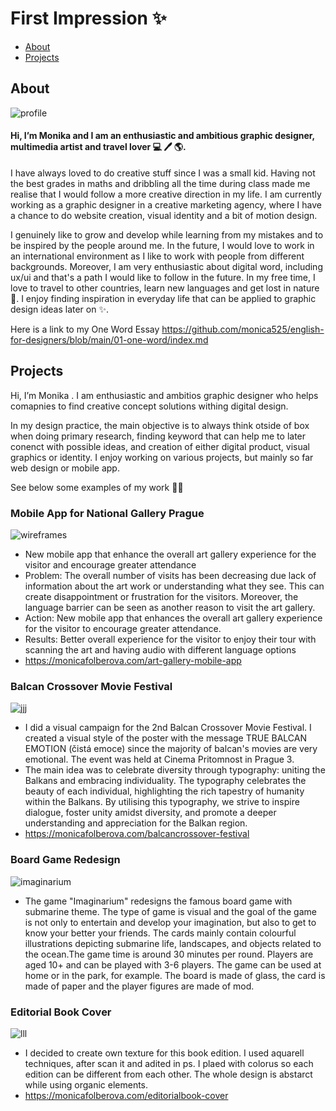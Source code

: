 # First Impression ✨

- [About](#about)
- [Projects](#projects)

## About
![profile](https://github.com/monica525/english-for-designers/assets/143282725/6f099adf-36f2-4dcd-97d2-c8e212705a1e)
#### Hi, I’m Monika and I am an enthusiastic and ambitious graphic designer, multimedia artist and travel lover  💻 🖊 🌎.
I have always loved to do creative stuff since I was a small kid. Having not the best grades in maths and dribbling all the time during class made me realise that I would follow a more creative direction in my life. I am currently working as a graphic designer in a creative marketing agency, where I have a chance to do website creation, visual identity and a bit of motion design.

I genuinely like to grow and develop while learning from my mistakes and to be inspired by the people around me. In the future, I would love to work in an international environment as I like to work with people from different backgrounds. Moreover, I am very enthusiastic about digital word, including ux/ui and that's a path I would like to follow in the future. In my free time, I love to travel to other countries, learn new languages and get lost in nature 🌿. I enjoy finding inspiration in everyday life that can be applied to graphic design ideas later on ✨. 

Here is a link to my One Word Essay https://github.com/monica525/english-for-designers/blob/main/01-one-word/index.md


## Projects
Hi, I’m Monika . I am enthusiastic and ambitios graphic designer who helps comapnies to find creative concept solutions withing digital design.

In my design practice, the main objective is to always think otside of box when doing primary research, finding keyword that can help me to later conenct with possible ideas, and creation of either digital product, visual graphics or identity. I enjoy working on various projects, but mainly so far web design or mobile app. 

See below some examples of my work ✌🏻


### Mobile App for National Gallery Prague
![wireframes](https://github.com/monica525/english-for-designers/assets/143282725/b1b95c75-007e-44af-84be-fd5128ba4160)
- New mobile app that enhance the overall art gallery experience for the visitor and encourage greater attendance
- Problem: The overall number of visits has been decreasing due lack of information about the art work or understanding what they see. This can create disappointment or frustration for the visitors. Moreover, the language barrier can be seen as another reason to visit the art gallery.
- Action: New mobile app that enhances the overall art gallery experience for the visitor to encourage greater attendance.
- Results: Better overall experience for the visitor to enjoy their tour with scanning the art and having audio with different language options
- https://monicafolberova.com/art-gallery-mobile-app 




### Balcan Crossover Movie Festival
![jjj](https://github.com/monica525/english-for-designers/assets/143282725/c7810348-a90f-44ed-ae6f-cc93d6f845a2)
- I did a visual campaign for the 2nd Balcan Crossover Movie Festival. I created a visual style of the poster with the message TRUE BALCAN EMOTION (čistá emoce) since the majority of balcan's movies are very emotional. The event was held at  Cinema Pritomnost in Prague 3. 
- The main idea was to celebrate diversity through typography: uniting the Balkans and embracing individuality. The typography celebrates the beauty of each individual, highlighting the rich tapestry of humanity within the Balkans. By utilising this typography, we strive to inspire dialogue, foster unity amidst diversity, and promote a deeper understanding and appreciation for the Balkan region.
- https://monicafolberova.com/balcancrossover-festival




### Board Game Redesign
![imaginarium](https://github.com/monica525/english-for-designer/assets/143282725/160d9c69-b23d-4d93-9a27-501461b713c1)
- The game "Imaginarium" redesigns the famous board game with submarine theme. The type of game is visual and the goal of the game is not only to entertain and develop your imagination, but also to get to know your better your friends. The cards mainly contain colourful illustrations depicting submarine life, landscapes, and objects related to the ocean.The game time is around 30 minutes per round. Players are aged 10+ and can be played with 3-6 players. The game can be used at home or in the park, for example. The board is made of glass, the card is made of paper and the player figures are made of mod.




### Editorial Book Cover
![lll](https://github.com/monica525/english-for-designers/assets/143282725/6471a25f-10dc-466b-ac63-bace3790020b)
- I decided to create own texture for this book edition. I used aquarell techniques, after scan it and adited in ps. I plaed with colorus so each edition can be different from each other. The whole design is abstarct while using organic elements.
- https://monicafolberova.com/editorialbook-cover



